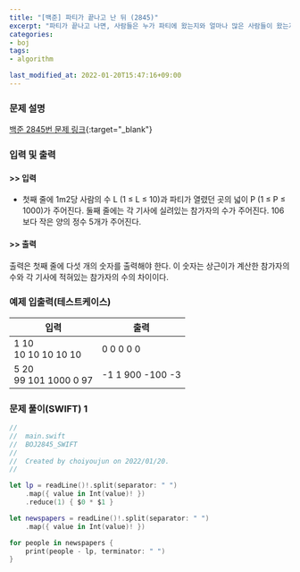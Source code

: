 ```yaml
---
title: "[백준] 파티가 끝나고 난 뒤 (2845)"
excerpt: "파티가 끝나고 나면, 사람들은 누가 파티에 왔는지와 얼마나 많은 사람들이 왔는지를 궁금해한다."
categories:
- boj
tags:
- algorithm

last_modified_at: 2022-01-20T15:47:16+09:00
---
```



### 문제 설명
[백준 2845번 문제 링크](https://www.acmicpc.net/problem/2845#description){:target="_blank"}




### 입력 및 출력
#### >> 입력
* 첫째 줄에 1m2당 사람의 수 L (1 ≤ L ≤ 10)과 파티가 열렸던 곳의 넓이 P (1 ≤ P ≤ 1000)가 주어진다.
둘째 줄에는 각 기사에 실려있는 참가자의 수가 주어진다. 106보다 작은 양의 정수 5개가 주어진다.



#### >> 출력
출력은 첫째 줄에 다섯 개의 숫자를 출력해야 한다. 이 숫자는 상근이가 계산한 참가자의 수와  각 기사에 적혀있는 참가자의 수의 차이이다.





### 예제 입출력(테스트케이스)


|입력|출력|
|-----|------|
|1 10<br>10 10 10 10 10|0 0 0 0 0|
|5 20<br>99 101 1000 0 97|\-1 1 900 \-100 \-3|




### 문제 풀이(SWIFT) 1
```swift
//
//  main.swift
//  BOJ2845_SWIFT
//
//  Created by choiyoujun on 2022/01/20.
//

let lp = readLine()!.split(separator: " ")
    .map({ value in Int(value)! })
    .reduce(1) { $0 * $1 }

let newspapers = readLine()!.split(separator: " ")
    .map({ value in Int(value)! })

for people in newspapers {
    print(people - lp, terminator: " ")
}

```
